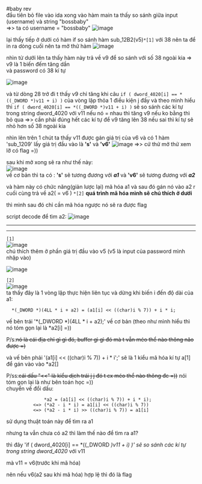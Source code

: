 #baby rev             
đầu tiên bỏ file vào ida xong vào hàm main ta thấy so sánh giữa input (username) và string "bossbaby"      
=>> ta có username = "bossbaby"
![image](https://github.com/Ash-Dust/CTF/assets/120457430/04c31b06-7b8d-486e-9d97-a74fe9a75b66)


lại thấy tiếp ở dưới có hàm if so sánh hàm sub_12B2(v5)`*[1]` với 38 nên ta để in ra dòng cuối nên ta mở thử hàm 
![image](https://github.com/Ash-Dust/CTF/assets/120457430/52c37c7d-f311-405a-87f1-4ca57f19eff4)

nhìn từ dưới lên ta thấy hàm này trả về v9 để so sánh với số 38 ngoài kia => v9 là 1 biến đếm tăng dần                 
và password có 38 kí tự     


![image](https://github.com/Ash-Dust/CTF/assets/120457430/15179dd9-c1c8-4772-9d1a-7cd7d8a52ca8)

và từ dòng 28 trở đi t thấy v9 chỉ tăng khi câu `if ( dword_4020[i] == *((_DWORD *)v11 + i) )` của vòng lặp thỏa 1 điều kiện j đấy 
và theo mình hiểu thì `if ( dword_4020[i] == *((_DWORD *)v11 + i) )` sẽ so sánh các kí tự trong string dword_4020 với v11 
nếu nó = nhau thì tăng v9 nếu ko bằng thì bỏ qua =>> cần phải đúng hết các kí tự để v9 tăng lên 38 nếu sai thì kí tự sẽ nhỏ hơn số 38 ngoài kia


nhìn lên trên 1 chút ta thấy v11 được gán giá trị của v6 và có 1 hàm 'sub_1209' lấy giá trị đầu vào là **'s'** và **'v6'** 
![image](https://github.com/Ash-Dust/CTF/assets/120457430/97f760dc-0ae7-4604-8d13-4c255fdb2b41) =>> cứ thử mở thử xem lỡ có flag =))


sau khi mở xong sẽ ra như thế này:                                                                                           
![image](https://github.com/Ash-Dust/CTF/assets/120457430/2156b3bc-d066-4445-8aad-0833b4d059e0)                                          
về cơ bản thì ta có :
 **'s'** sẽ tương đương với **_a1_**  và  **'v6'** sẽ tương đương với **_a2_**

 và hàm này có chức năng(giản lược lại) mã hóa a1 và sau đó gán nó vào a2 r cuối cùng trả về a2( = v6 ) `*[2]`
 **quá trình mã hóa mình sẽ chú thích ở dưới**
 
 thì mình sau đó chỉ cần mã hóa ngược nó sẽ ra được flag
 
 script decode để tìm a2:
 ![image](https://github.com/Ash-Dust/CTF/assets/120457430/0227d440-d8ef-4db1-96e8-45a5b8776eb7)


-----------------------------------------------------------------------------------------------------------------------------------------------
-----------------------------------------------------------------------------------------------------------------------------------------------
 `[1]`                                                                                                                                         
![image](https://github.com/Ash-Dust/CTF/assets/120457430/1fe756b9-974b-4b22-b010-6d5919592450)                                           
chú thích thêm ở phần giá trị đầu vào v5 (v5 là input của password mình nhập vào)                                             

![image](https://github.com/Ash-Dust/CTF/assets/120457430/c5d83b6c-73a8-4405-8ba5-ac2a46bd3c34)
  
  
  
  
  
 `[2]`                                                                                                                
 ![image](https://github.com/Ash-Dust/CTF/assets/120457430/ed5b466a-4ee8-4f35-8c3a-2def234353fa)                            
ta thấy đây là 1 vòng lặp thực hiện liên tục và dừng khi biến i đến độ dài của a1:
  
      *(_DWORD *)(4LL * i + a2) = (a1[i] << ((char)i % 7)) + i * i;
      
vế bên trái  '*(_DWORD *)(4LL * i + a2);' về cơ bản (theo như mình hiểu thì nó tóm gọn lại là *a2[i] =))

P/s:~~nó là cái địa chỉ gì gì đó, buffer gì gì đó mà t vẫn méo thể nào thông não được =)~~

và vế bên phải '(a1[i] << ((char)i % 7)) + i * i';' sẽ là 1 kiểu mã hóa kí tự a[1] để gán vào vào *a2[]

P/ss:~~cái dấu "<<" là kiểu dịch trái j j đó t cx méo thể nào thông đc =))~~
nói tóm gọn lại là như bên toán học =))                                                                                                   
chuyển vế đổi dấu:
```
              *a2 = (a1[i] << ((char)i % 7)) + i * i);
          <=> (*a2 - i * i) = a1[i] << ((char)i % 7))
          <=> (*a2 - i * i) >> ((char)i % 7)) = a1[i]
```
sử dụng thuật toán này để tìm ra a1

nhưng ta vẫn chưa có a2 thì làm thế nào để tìm ra a1?

thì đây 'if ( dword_4020[i] == *((_DWORD *)v11 + i) )' sẽ so sánh các kí tự trong string dword_4020* với v11

mà v11 = v6(trước khi mã hóa)

nên nếu v6(a2 sau khi mã hóa) hợp lệ thì đó là flag





